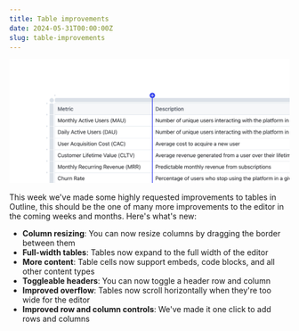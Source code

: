 ```yaml
---
title: Table improvements
date: 2024-05-31T00:00:00Z
slug: table-improvements
---
```


![Guest role](/images/table-improvements.png)

This week we've made some highly requested improvements to tables in Outline, this should be the
one of many more improvements to the editor in the coming weeks and months. Here's what's new:

- **Column resizing**: You can now resize columns by dragging the border between them
- **Full-width tables**: Tables now expand to the full width of the editor
- **More content**: Table cells now support embeds, code blocks, and all other content types
- **Toggleable headers**: You can now toggle a header row and column
- **Improved overflow**: Tables now scroll horizontally when they're too wide for the editor
- **Improved row and column controls**: We've made it one click to add rows and columns
